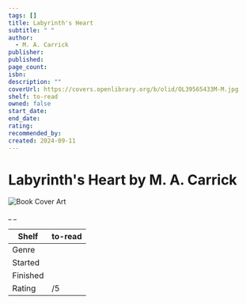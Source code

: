 ```yaml
---
tags: []
title: Labyrinth's Heart
subtitle: " "
author:
  - M. A. Carrick
publisher:
published:
page_count:
isbn:
description: ""
coverUrl: https://covers.openlibrary.org/b/olid/OL39565433M-M.jpg
shelf: to-read
owned: false
start_date:
end_date:
rating:
recommended_by:
created: 2024-09-11
---
```


# Labyrinth's Heart by M. A. Carrick

![Book Cover Art](https://covers.openlibrary.org/b/olid/OL39565433M-M.jpg)

_ _

| Shelf | to-read |
| --- | --- |
| Genre |  |
| Started |  |
| Finished |  |
| Rating | /5 |

